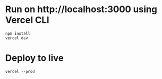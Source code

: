 # Run on http://localhost:3000 using Vercel CLI
````
npm install
vercel dev
````

# Deploy to live
````
vercel --prod
````
